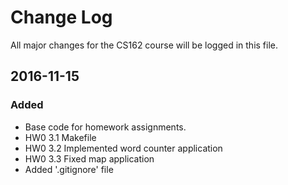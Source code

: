 # Change Log
All major changes for the CS162 course will be logged in this file.

## 2016-11-15
### Added
- Base code for homework assignments.
- HW0 3.1 Makefile
- HW0 3.2 Implemented word counter application
- HW0 3.3 Fixed map application
- Added '.gitignore' file
